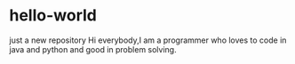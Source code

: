 # hello-world
just a new repository
Hi everybody,I am a programmer who loves to code in java and python and good in problem solving.
